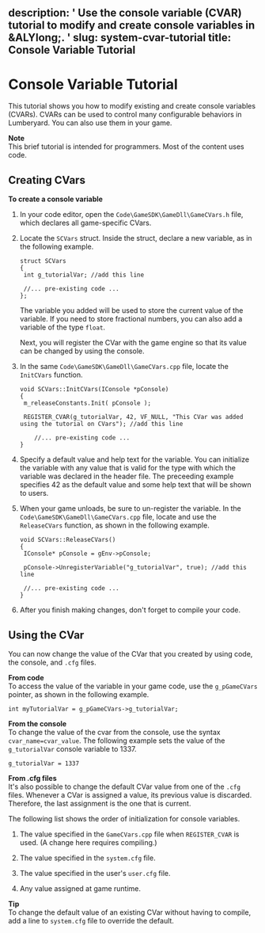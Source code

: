 description: ' Use the console variable (CVAR) tutorial to modify and create console
  variables in &ALYlong;. '
slug: system-cvar-tutorial
title: Console Variable Tutorial
---
# Console Variable Tutorial<a name="system-cvar-tutorial"></a>

This tutorial shows you how to modify existing and create console variables \(CVARs\)\. CVARs can be used to control many configurable behaviors in Lumberyard\. You can also use them in your game\.

**Note**  
 This brief tutorial is intended for programmers\. Most of the content uses code\.

## Creating CVars<a name="system-cvar-tutorial-creating"></a>

**To create a console variable**

1. In your code editor, open the `Code\GameSDK\GameDll\GameCVars.h` file, which declares all game\-specific CVars\.

1. Locate the `SCVars` struct\. Inside the struct, declare a new variable, as in the following example\.

   ```
   struct SCVars
   { 
   	int g_tutorialVar; //add this line
    
   	//... pre-existing code ...
   };
   ```

   The variable you added will be used to store the current value of the variable\. If you need to store fractional numbers, you can also add a variable of the type `float`\.

   Next, you will register the CVar with the game engine so that its value can be changed by using the console\.

1. In the same `Code\GameSDK\GameDll\GameCVars.cpp` file, locate the `InitCVars` function\.

   ```
   void SCVars::InitCVars(IConsole *pConsole)
   {
   	m_releaseConstants.Init( pConsole );
    
   	REGISTER_CVAR(g_tutorialVar, 42, VF_NULL, "This CVar was added using the tutorial on CVars"); //add this line
    
       //... pre-existing code ...
   }
   ```

1. Specify a default value and help text for the variable\. You can initialize the variable with any value that is valid for the type with which the variable was declared in the header file\. The preceeding example specifies 42 as the default value and some help text that will be shown to users\.

1. When your game unloads, be sure to un\-register the variable\. In the `Code\GameSDK\GameDll\GameCVars.cpp` file, locate and use the `ReleaseCVars` function, as shown in the following example\.

   ```
   void SCVars::ReleaseCVars()
   {
   	IConsole* pConsole = gEnv->pConsole;
    
   	pConsole->UnregisterVariable("g_tutorialVar", true); //add this line
    
   	//... pre-existing code ...
   }
   ```

1. After you finish making changes, don't forget to compile your code\.

## Using the CVar<a name="system-cvar-tutorial-using"></a>

You can now change the value of the CVar that you created by using code, the console, and `.cfg` files\.

**From code**  
To access the value of the variable in your game code, use the `g_pGameCVars` pointer, as shown in the following example\.

```
int myTutorialVar = g_pGameCVars->g_tutorialVar;
```

**From the console**  
To change the value of the cvar from the console, use the syntax `cvar_name=cvar_value`\. The following example sets the value of the `g_tutorialVar` console variable to 1337\.

```
g_tutorialVar = 1337
```

**From \.cfg files**  
It's also possible to change the default CVar value from one of the `.cfg` files\. Whenever a CVar is assigned a value, its previous value is discarded\. Therefore, the last assignment is the one that is current\.

The following list shows the order of initialization for console variables\.

1. The value specified in the `GameCVars.cpp` file when `REGISTER_CVAR` is used\. \(A change here requires compiling\.\)

1. The value specified in the `system.cfg` file\.

1. The value specified in the user's `user.cfg` file\.

1. Any value assigned at game runtime\.

**Tip**  
To change the default value of an existing CVar without having to compile, add a line to `system.cfg` file to override the default\. 